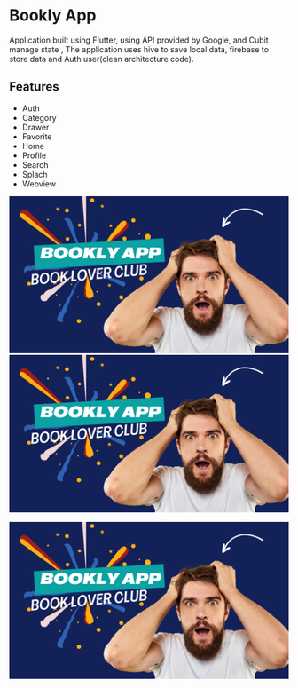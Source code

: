 # Bookly App

Application built using Flutter, using API provided by Google, and Cubit manage state , The application uses hive to save local data, firebase to store data and Auth user(clean architecture code).
## Features
- Auth
- Category
- Drawer
- Favorite
- Home
- Profile
- Search
- Splach
- Webview
  <div>
<img src="https://github.com/khaled-dreat/Bookly_app/blob/main/assets/img/bookly%20app.png" width = "550" >
<img src="https://github.com/khaled-dreat/Bookly_app/blob/main/assets/img/bookly%20app.png" width = "550" >
  </div>

[![Thumbnail](https://github.com/khaled-dreat/Bookly_app/blob/main/assets/img/bookly%20app.png)](https://www.youtube.com/watch?v=evz1LqEomTE)

